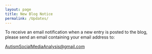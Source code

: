 ```yaml
---
layout: page
title: New Blog Notice
permalink: /Updates/
---
```


To receive an email notification when a new entry is posted to the blog, please send an email containing your email address to:

[AutismSocialMediaAnalysis@gmail.com](mailto:AutismSocialMediaAnalysis@gmail.com)
